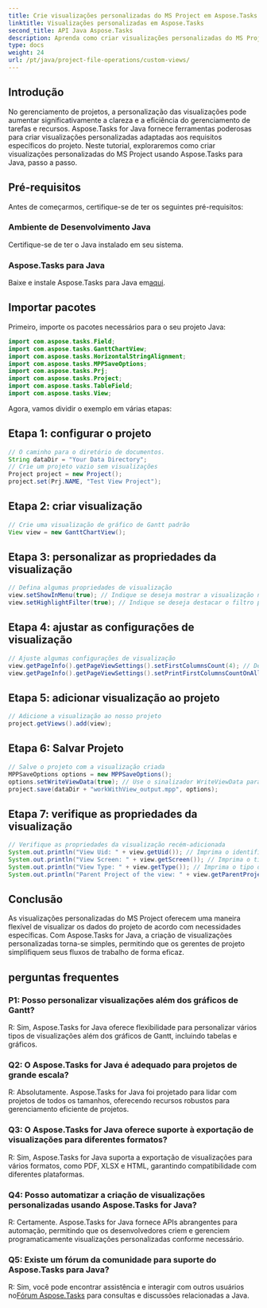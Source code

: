 ```yaml
---
title: Crie visualizações personalizadas do MS Project em Aspose.Tasks
linktitle: Visualizações personalizadas em Aspose.Tasks
second_title: API Java Aspose.Tasks
description: Aprenda como criar visualizações personalizadas do MS Project sem esforço usando Aspose.Tasks para Java. Aumente a eficiência do gerenciamento de projetos com visualizações personalizadas.
type: docs
weight: 24
url: /pt/java/project-file-operations/custom-views/
---
```

## Introdução
No gerenciamento de projetos, a personalização das visualizações pode aumentar significativamente a clareza e a eficiência do gerenciamento de tarefas e recursos. Aspose.Tasks for Java fornece ferramentas poderosas para criar visualizações personalizadas adaptadas aos requisitos específicos do projeto. Neste tutorial, exploraremos como criar visualizações personalizadas do MS Project usando Aspose.Tasks para Java, passo a passo.
## Pré-requisitos
Antes de começarmos, certifique-se de ter os seguintes pré-requisitos:
### Ambiente de Desenvolvimento Java
Certifique-se de ter o Java instalado em seu sistema.
### Aspose.Tasks para Java
 Baixe e instale Aspose.Tasks para Java em[aqui](https://releases.aspose.com/tasks/java/).
## Importar pacotes
Primeiro, importe os pacotes necessários para o seu projeto Java:
```java
import com.aspose.tasks.Field;
import com.aspose.tasks.GanttChartView;
import com.aspose.tasks.HorizontalStringAlignment;
import com.aspose.tasks.MPPSaveOptions;
import com.aspose.tasks.Prj;
import com.aspose.tasks.Project;
import com.aspose.tasks.TableField;
import com.aspose.tasks.View;
```
Agora, vamos dividir o exemplo em várias etapas:
## Etapa 1: configurar o projeto
```java
// O caminho para o diretório de documentos.
String dataDir = "Your Data Directory";
// Crie um projeto vazio sem visualizações
Project project = new Project();
project.set(Prj.NAME, "Test View Project");
```
## Etapa 2: criar visualização
```java
// Crie uma visualização de gráfico de Gantt padrão
View view = new GanttChartView();
```
## Etapa 3: personalizar as propriedades da visualização
```java
// Defina algumas propriedades de visualização
view.setShowInMenu(true); // Indique se deseja mostrar a visualização no menu
view.setHighlightFilter(true); // Indique se deseja destacar o filtro para a visualização
```
## Etapa 4: ajustar as configurações de visualização
```java
// Ajuste algumas configurações de visualização
view.getPageInfo().getPageViewSettings().setFirstColumnsCount(4); // Defina o número das primeiras colunas para imprimir em todas as páginas
view.getPageInfo().getPageViewSettings().setPrintFirstColumnsCountOnAllPages(true); // Indique se deseja imprimir o número especificado de primeiras colunas em todas as páginas
```
## Etapa 5: adicionar visualização ao projeto
```java
// Adicione a visualização ao nosso projeto
project.getViews().add(view);
```
## Etapa 6: Salvar Projeto
```java
// Salve o projeto com a visualização criada
MPPSaveOptions options = new MPPSaveOptions();
options.setWriteViewData(true); // Use o sinalizador WriteViewData para persistir as modificações de project.Views
project.save(dataDir + "workWithView_output.mpp", options);
```
## Etapa 7: verifique as propriedades da visualização
```java
// Verifique as propriedades da visualização recém-adicionada
System.out.println("View Uid: " + view.getUid()); // Imprima o identificador exclusivo da visualização
System.out.println("View Screen: " + view.getScreen()); // Imprima o tipo de tela para a visualização
System.out.println("View Type: " + view.getType()); // Imprima o tipo da visualização
System.out.println("Parent Project of the view: " + view.getParentProject().get(Prj.NAME)); // Imprimir o projeto pai da vista
```
## Conclusão
As visualizações personalizadas do MS Project oferecem uma maneira flexível de visualizar os dados do projeto de acordo com necessidades específicas. Com Aspose.Tasks for Java, a criação de visualizações personalizadas torna-se simples, permitindo que os gerentes de projeto simplifiquem seus fluxos de trabalho de forma eficaz.
## perguntas frequentes
### P1: Posso personalizar visualizações além dos gráficos de Gantt?
R: Sim, Aspose.Tasks for Java oferece flexibilidade para personalizar vários tipos de visualizações além dos gráficos de Gantt, incluindo tabelas e gráficos.
### Q2: O Aspose.Tasks for Java é adequado para projetos de grande escala?
R: Absolutamente. Aspose.Tasks for Java foi projetado para lidar com projetos de todos os tamanhos, oferecendo recursos robustos para gerenciamento eficiente de projetos.
### Q3: O Aspose.Tasks for Java oferece suporte à exportação de visualizações para diferentes formatos?
R: Sim, Aspose.Tasks for Java suporta a exportação de visualizações para vários formatos, como PDF, XLSX e HTML, garantindo compatibilidade com diferentes plataformas.
### Q4: Posso automatizar a criação de visualizações personalizadas usando Aspose.Tasks for Java?
R: Certamente. Aspose.Tasks for Java fornece APIs abrangentes para automação, permitindo que os desenvolvedores criem e gerenciem programaticamente visualizações personalizadas conforme necessário.
### Q5: Existe um fórum da comunidade para suporte do Aspose.Tasks para Java?
 R: Sim, você pode encontrar assistência e interagir com outros usuários no[Fórum Aspose.Tasks](https://forum.aspose.com/c/tasks/15) para consultas e discussões relacionadas a Java.